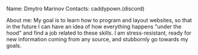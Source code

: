 Name: Dmytro Marinov
Contacts: caddypown.(discord)

About me: My goal is to learn how to program and layout websites, so that in the future I can have an idea of ​​how everything happens "under the hood" and find a job related to these skills. I am stress-resistant, ready for new information coming from any source, and stubbornly go towards my goals.